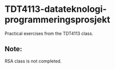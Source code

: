 # TDT4113-datateknologi-programmeringsprosjekt
Practical exercises from the TDT4113 class.

## Note:
RSA class is not completed.
